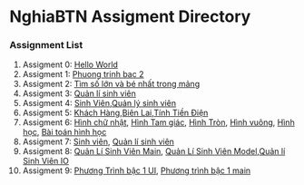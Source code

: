 # NghiaBTN Assigment Directory

### Assignment List

1. Assigment 0: [Hello World](https://github.com/FASTTRACKSE/FFSE1704_LP3/blob/master/Assignments/NghiaBTN/hello.php)
2. Assigment 1: [Phuong trinh bac 2](https://github.com/FASTTRACKSE/FFSE1703.JavaCore/blob/master/Assignments/NghiaBTN/MySample1/src/fasttrack/edu/vn/phuongtrinhbac2.java)
3. Assigment 2: [Tìm số lớn và bé nhất trong mảng](https://github.com/FASTTRACKSE/FFSE1703.JavaCore/blob/master/Assignments/NghiaBTN/MySample1/src/fasttrack/edu/vn/vonglap.java)
4. Assigment 3: [Quản lí sinh viên](https://github.com/FASTTRACKSE/FFSE1703.JavaCore/blob/master/Assignments/NghiaBTN/Quanlisinhvien/src/fasttrack/edu/vn/assigment/Quanlisinhvien.java)
5. Assigment 4: [Sinh Viên](https://github.com/FASTTRACKSE/FFSE1703.JavaCore/blob/master/Assignments/NghiaBTN/Quanlisinhvien/src/fasttrack/edu/vn/assigment/SinhVien.java),[Quản lý sinh viên](https://github.com/FASTTRACKSE/FFSE1703.JavaCore/blob/master/Assignments/NghiaBTN/Quanlisinhvien/src/fasttrack/edu/vn/assigment/Quanlysinhvien.java)
6. Assigment 5: [Khách Hàng](https://github.com/FASTTRACKSE/FFSE1703.JavaCore/blob/master/Assignments/NghiaBTN/QuanLyTienDien/src/ffse1703/javacore/oop2/model/KhachHang.java),[Biên Lai](https://github.com/FASTTRACKSE/FFSE1703.JavaCore/blob/master/Assignments/NghiaBTN/QuanLyTienDien/src/ffse1703/javacore/oop2/model/BienLai.java),[Tính Tiền Điện](https://github.com/FASTTRACKSE/FFSE1703.JavaCore/blob/master/Assignments/NghiaBTN/QuanLyTienDien/src/ffse1703/javacore/oop2/main/SoTienDien.java)
7. Assigment 6: [Hình chữ nhật](https://github.com/FASTTRACKSE/FFSE1703.JavaCore/blob/master/Assignments/NghiaBTN/HinhHoc/src/ffse1703/javacore/hinhhoc/model/HinhChuNhat.java), [Hình Tam giác](https://github.com/FASTTRACKSE/FFSE1703.JavaCore/blob/master/Assignments/NghiaBTN/HinhHoc/src/ffse1703/javacore/hinhhoc/model/HinhTamGiac.java), [Hình Tròn](https://github.com/FASTTRACKSE/FFSE1703.JavaCore/blob/master/Assignments/NghiaBTN/HinhHoc/src/ffse1703/javacore/hinhhoc/model/HinhTron.java), [Hình vuông](https://github.com/FASTTRACKSE/FFSE1703.JavaCore/blob/master/Assignments/NghiaBTN/HinhHoc/src/ffse1703/javacore/hinhhoc/model/HinhVuong.java), [Hình học](https://github.com/FASTTRACKSE/FFSE1703.JavaCore/blob/master/Assignments/NghiaBTN/HinhHoc/src/ffse1703/javacore/hinhhoc/model/hinhHoc.java), [Bài toán hình học](https://github.com/FASTTRACKSE/FFSE1703.JavaCore/blob/master/Assignments/NghiaBTN/HinhHoc/src/ffse1703/javacore/hinhhoc/main/BTHinhHoc.java)
8. Assigment 7: [Sinh viên](https://github.com/FASTTRACKSE/FFSE1703.JavaCore/blob/master/Assignments/NghiaBTN/DanhSachSinhVien/src/FFSE1703/javacore/assigment7/model/SinhVien.java), [Quản lí sinh viên](https://github.com/FASTTRACKSE/FFSE1703.JavaCore/blob/master/Assignments/NghiaBTN/DanhSachSinhVien/src/FFSE1703/javacore/assigment7/main/DanhSachSinhVien.java)
9. Assigment 8: [Quản Lí Sinh Viên Main](https://github.com/FASTTRACKSE/FFSE1703.JavaCore/blob/master/Assignments/NghiaBTN/Assigment%208/src/quanlisinhvien/main/Quanlisinhvien.java), [Quản Lí Sinh Viên Model](https://github.com/FASTTRACKSE/FFSE1703.JavaCore/blob/master/Assignments/NghiaBTN/Assigment%208/src/Quanlysinhvien/model/QuanlisinhvienModel.java),[Quản lí Sinh Viên IO](https://github.com/FASTTRACKSE/FFSE1703.JavaCore/blob/master/Assignments/NghiaBTN/Assigment%208/src/quanlisinhvien/io/TextFileFactory.java)
10. Assigment 9: [Phương Trình bậc 1 UI](https://github.com/FASTTRACKSE/FFSE1703.JavaCore/blob/master/Assignments/NghiaBTN/Assigment%209/src/window/ui/phuongtrinhbac1UI.java), [Phương trình bậc 1 main](https://github.com/FASTTRACKSE/FFSE1703.JavaCore/blob/master/Assignments/NghiaBTN/Assigment%209/src/window/main/phuongtrinhbac1main.java)